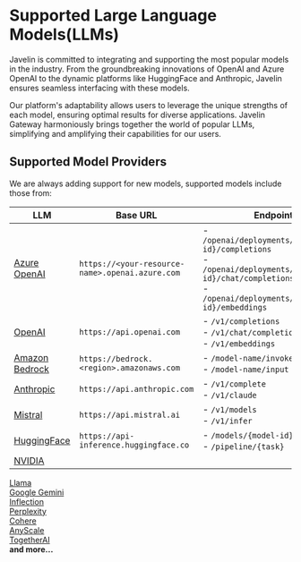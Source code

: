 # Supported Large Language Models(LLMs)

Javelin is committed to integrating and supporting the most popular models in the industry. From the groundbreaking innovations of OpenAI and Azure OpenAI to the dynamic platforms like HuggingFace and Anthropic, Javelin ensures seamless interfacing with these models. 

Our platform's adaptability allows users to leverage the unique strengths of each model, ensuring optimal results for diverse applications. Javelin Gateway harmoniously brings together the world of popular LLMs, simplifying and amplifying their capabilities for our users.

## Supported Model Providers  
We are always adding support for new models, supported models include those from:  

| LLM                | Base URL                                 | Endpoints                               | API keys                  |
|--------------------|------------------------------------------|--------------------------------------|-------------------------|
| [Azure OpenAI](https://learn.microsoft.com/en-us/azure/ai-services/openai/concepts/models)  | `https://<your-resource-name>.openai.azure.com` | - `/openai/deployments/{deployment-id}/completions`<br/>- `/openai/deployments/{deployment-id}/chat/completions`<br/>- `/openai/deployments/{deployment-id}/embeddings` |    https://portal.azure.com/                     |
| [OpenAI](https://platform.openai.com/docs/models)             | `https://api.openai.com`                         | - `/v1/completions`<br/>- `/v1/chat/completions`<br/>- `/v1/embeddings`<br/> |       https://platform.openai.com/api-keys                  |
| [Amazon Bedrock](https://aws.amazon.com/bedrock)              | `https://bedrock.<region>.amazonaws.com`            | - `/model-name/invoke`<br/>- `/model-name/input` |                         |
| [Anthropic](https://docs.anthropic.com/claude/docs/models-overview)   | `https://api.anthropic.com`                         | - `/v1/complete`<br/>- `/v1/claude` |     https://console.anthropic.com/settings/keys                    |
| [Mistral](https://docs.mistral.ai/guides/model-selection/)    | `https://api.mistral.ai`                            | - `/v1/models`<br/>- `/v1/infer` |            https://console.mistral.ai/api-keys/             |
| [HuggingFace](https://huggingface.co/models)                  | `https://api-inference.huggingface.co`              | - `/models/{model-id}`<br/>- `/pipeline/{task}` |                         |
| [NVIDIA](https://build.nvidia.com/explore/discover) |  | | https://docs.nvidia.com/nemo/guardrails/user_guides/llm/nvidia_ai_endpoints/README.html |



[Llama](https://llama.meta.com/)  
[Google Gemini](https://ai.google.dev/models)  
[Inflection](https://inflection.ai/inflection-2-5)  
[Perplexity](https://docs.perplexity.ai/docs/model-cards)  
[Cohere](https://cohere.com/)       
[AnyScale](https://www.anyscale.com/endpoints)     
[TogetherAI](https://www.together.ai/)       
**and more...**

